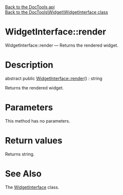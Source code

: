[Back to the DocTools api](https://github.com/lingtalfi/DocTools/blob/master/doc/api/DocTools.md)<br>
[Back to the DocTools\Widget\WidgetInterface class](https://github.com/lingtalfi/DocTools/blob/master/doc/api/DocTools/Widget/WidgetInterface.md)


WidgetInterface::render
================



WidgetInterface::render — Returns the rendered widget.




Description
================


abstract public [WidgetInterface::render](https://github.com/lingtalfi/DocTools/blob/master/doc/api/DocTools/Widget/WidgetInterface/render.md)() : string




Returns the rendered widget.




Parameters
================

This method has no parameters.


Return values
================

Returns string.







See Also
================

The [WidgetInterface](https://github.com/lingtalfi/DocTools/blob/master/doc/api/DocTools/Widget/WidgetInterface.md) class.
